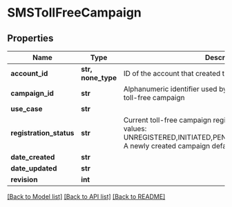 # SMSTollFreeCampaign

## Properties
Name | Type | Description | Notes
------------ | ------------- | ------------- | -------------
**account_id** | **str, none_type** | ID of the account that created this toll-free campaign | 
**campaign_id** | **str** | Alphanumeric identifier used by the platform to identify this toll-free campaign | 
**use_case** | **str** |  | 
**registration_status** | **str** | Current toll-free campaign registration status.Possible values: UNREGISTERED,INITIATED,PENDING,DECLINED,REGISTERED. A newly created campaign defaults to INITIATED status.  | 
**date_created** | **str** |  | 
**date_updated** | **str** |  | 
**revision** | **int** |  | 

[[Back to Model list]](../README.md#documentation-for-models) [[Back to API list]](../README.md#documentation-for-api-endpoints) [[Back to README]](../README.md)


